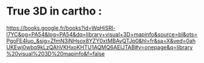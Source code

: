 # True 3D in cartho :

https://books.google.fr/books?id=WqHiSRl-l7YC&pg=PA54&lpg=PA54&dq=library+visual+3D+mapinfo&source=bl&ots=PgoFE4Iuo_&sig=ZfmN3iNHsox8YZY0xtMBAvQTJp0&hl=fr&sa=X&ved=0ahUKEwj0wbq9kLzQAhVKHxoKHTU1AQMQ6AEIJTAB#v=onepage&q=library%20visual%203D%20mapinfo&f=false